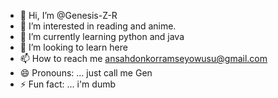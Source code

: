 - 👋 Hi, I’m @Genesis-Z-R
- 👀 I’m interested in reading and anime.
- 🌱 I’m currently learning python and java
- 💞️ I’m looking to learn here
- 📫 How to reach me ansahdonkorramseyowusu@gmail.com
- 😄 Pronouns: ... just call me Gen
- ⚡ Fun fact: ... i'm dumb

<!---
Genesis-Z-R/Genesis-Z-R is a ✨ special ✨ repository because its `README.md` (this file) appears on your GitHub profile.
You can click the Preview link to take a look at your changes.
--->
